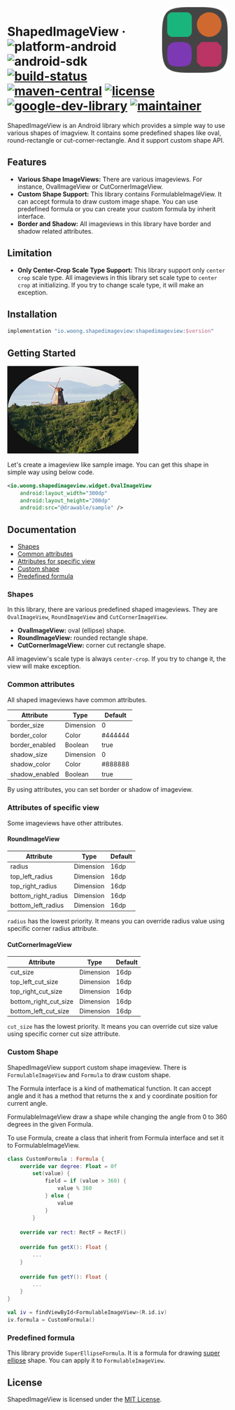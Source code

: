 <img alt="logo" src="./image/logo/shapedimageview_logo_squircle_dark.png" align="right" width="150">

# ShapedImageView &middot; ![platform-android](https://img.shields.io/badge/Platform-Android-green?logo=android&logoColor=green) ![android-sdk](https://img.shields.io/badge/SDK-16%2B-green?logo=android&logoColor=green) [![build-status](https://github.com/woongdev/ShapedImageView/actions/workflows/build.yml/badge.svg)](https://github.com/woongdev/ShapedImageView/actions/workflows/build.yml) [![maven-central](https://img.shields.io/maven-central/v/io.woong.shapedimageview/shapedimageview?label=Maven%20Central&logo=apache%20maven&logoColor=orange)](https://search.maven.org/artifact/io.woong.shapedimageview/shapedimageview) [![license](https://img.shields.io/badge/License-MIT-blue?logo=apache&logoColor=blue)](./LICENSE) [![google-dev-library](https://img.shields.io/badge/Google%20Dev%20Library-4285F4?logo=google&logoColor=white)](https://devlibrary.withgoogle.com/products/android/repos/woongdev-ShapedImageView) [![maintainer](https://img.shields.io/badge/%3C%2F%3E%20by-Jaewoong%20Cheon-A97BFF.svg)](https://github.com/woongdev)

ShapedImageView is an Android library which provides a simple way to use various shapes of imagview.
It contains some predefined shapes like oval, round-rectangle or cut-corner-rectangle.
And it support custom shape API.

## Features

- **Various Shape ImageViews:** There are various imageviews.
For instance, OvalImageView or CutCornerImageView.
- **Custom Shape Support:** This library contains FormulableImageView.
It can accept formula to draw custom image shape.
You can use predefined formula or you can create your custom formula by inherit interface.
- **Border and Shadow:** All imageviews in this library have border and shadow related attributes.

## Limitation

- **Only Center-Crop Scale Type Support:** This library support only `center crop` scale type.
All imageviews in this library set scale type to `center crop` at initializing.
If you try to change scale type, it will make an exception.

## Installation

```groovy
implementation "io.woong.shapedimageview:shapedimageview:$version"
```

## Getting Started

<img alt="preview1" src="./image/preview/getting_started.jpeg" width="300">

Let's create a imageview like sample image.
You can get this shape in simple way using below code.

```xml
<io.woong.shapedimageview.widget.OvalImageView
    android:layout_width="300dp"
    android:layout_height="200dp"
    android:src="@drawable/sample" />
```

## Documentation

- [Shapes](#shapes)
- [Common attributes](#common-attributes)
- [Attributes for specific view](#attributes-of-specific-view)
- [Custom shape](#custom-shape)
- [Predefined formula](#predefined-formula)

### Shapes

In this library, there are various predefined shaped imageviews.
They are `OvalImageView`, `RoundImageView` and `CutCornerImageView`.

- **OvalImageView:** oval (ellipse) shape.
- **RoundImageView:** rounded rectangle shape.
- **CutCornerImageView:** corner cut rectangle shape.

All imageview's scale type is always `center-crop`.
If you try to change it, the view will make exception.

### Common attributes

All shaped imageviews have common attributes.

| Attribute | Type | Default |
| --- | --- | --- |
| border_size | Dimension | 0 |
| border_color | Color | #444444 |
| border_enabled | Boolean | true |
| shadow_size | Dimension | 0 |
| shadow_color | Color | #888888 |
| shadow_enabled | Boolean | true |

By using attributes, you can set border or shadow of imageview.

### Attributes of specific view

Some imageviews have other attributes.

#### RoundImageView

| Attribute | Type | Default |
| --- | --- | --- |
| radius | Dimension | 16dp |
| top_left_radius | Dimension | 16dp |
| top_right_radius | Dimension | 16dp |
| bottom_right_radius| Dimension | 16dp |
| bottom_left_radius | Dimension | 16dp |

`radius` has the lowest priority.
It means you can override radius value using specific corner radius attribute.

#### CutCornerImageView

| Attribute | Type | Default |
| --- | --- | --- |
| cut_size | Dimension | 16dp |
| top_left_cut_size | Dimension | 16dp |
| top_right_cut_size | Dimension | 16dp |
| bottom_right_cut_size| Dimension | 16dp |
| bottom_left_cut_size | Dimension | 16dp |

`cut_size` has the lowest priority.
It means you can override cut size value using specific corner cut size attribute.

### Custom Shape

ShapedImageView support custom shape imageview.
There is `FormulableImageView` and `Formula` to draw custom shape.

The Formula interface is a kind of mathematical function.
It can accept angle and it has a method that returns the x and y coordinate position for current angle.

FormulableImageView draw a shape while changing the angle from 0 to 360 degrees in the given Formula.

To use Formula, create a class that inherit from Formula interface and set it to FormulableImageView.

```kotlin
class CustomFormula : Formula {
    override var degree: Float = 0f
        set(value) {
            field = if (value > 360) {
                value % 360
            } else {
                value
            }
        }

    override var rect: RectF = RectF()

    override fun getX(): Float {
        ...
    }

    override fun getY(): Float {
        ...
    }
}
```

```kotlin
val iv = findViewById<FormulableImageView>(R.id.iv)
iv.formula = CustomFormula()
```

### Predefined formula

This library provide `SuperEllipseFormula`.
It is a formula for drawing [super ellipse](https://en.wikipedia.org/wiki/Superellipse) shape.
You can apply it to `FormulableImageView`.

## License

ShapedImageView is licensed under the [MIT License](./LICENSE).